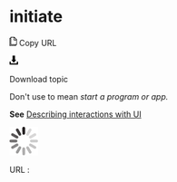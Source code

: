 # initiate

![Copy URL](media/initiate/Copy.png)
Copy URL

![Download](media/initiate/Download.png)

Download topic

Don't use to mean *start a program or app.* 

**See** [Describing interactions with UI](https://worldready.cloudapp.net/Styleguide/Read?id=2700&topicid=26472)

![In progress](media/initiate/activity-large.gif)

URL :
